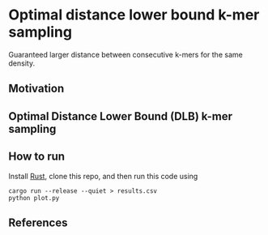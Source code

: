 # Optimal distance lower bound k-mer sampling
Guaranteed larger distance between consecutive k-mers for the same density.

## Motivation

## Optimal Distance Lower Bound (DLB) k-mer sampling

## How to run
Install [Rust](https://www.rust-lang.org/tools/install), clone this repo, and then run this code using
```
cargo run --release --quiet > results.csv
python plot.py
```

## References
